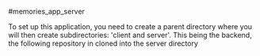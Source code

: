 #memories_app_server

To set up this application, you need to create a parent directory where you will then create subdirectories: 'client and server'.
This being the backend, the following repository in cloned into the server directory
